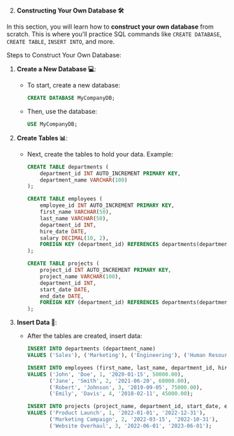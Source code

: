 2. **Constructing Your Own Database 🛠️**

In this section, you will learn how to **construct your own database** from scratch. This is where you'll practice SQL commands like `CREATE DATABASE`, `CREATE TABLE`, `INSERT INTO`, and more.

Steps to Construct Your Own Database:
1. **Create a New Database 💻**:
   - To start, create a new database:
     ```sql
     CREATE DATABASE MyCompanyDB;
     ```
   - Then, use the database:
     ```sql
     USE MyCompanyDB;
     ```

2. **Create Tables 📊**:
   - Next, create the tables to hold your data. Example:
     ```sql
     CREATE TABLE departments (
         department_id INT AUTO_INCREMENT PRIMARY KEY,
         department_name VARCHAR(100)
     );

     CREATE TABLE employees (
         employee_id INT AUTO_INCREMENT PRIMARY KEY,
         first_name VARCHAR(50),
         last_name VARCHAR(50),
         department_id INT,
         hire_date DATE,
         salary DECIMAL(10, 2),
         FOREIGN KEY (department_id) REFERENCES departments(department_id)
     );

     CREATE TABLE projects (
         project_id INT AUTO_INCREMENT PRIMARY KEY,
         project_name VARCHAR(100),
         department_id INT,
         start_date DATE,
         end_date DATE,
         FOREIGN KEY (department_id) REFERENCES departments(department_id)
     );
     ```

3. **Insert Data 📅**:
   - After the tables are created, insert data:
     ```sql
     INSERT INTO departments (department_name)
     VALUES ('Sales'), ('Marketing'), ('Engineering'), ('Human Resources');

     INSERT INTO employees (first_name, last_name, department_id, hire_date, salary)
     VALUES ('John', 'Doe', 1, '2020-01-15', 50000.00),
            ('Jane', 'Smith', 2, '2021-06-20', 60000.00),
            ('Robert', 'Johnson', 3, '2019-09-05', 75000.00),
            ('Emily', 'Davis', 4, '2018-02-11', 45000.00);

     INSERT INTO projects (project_name, department_id, start_date, end_date)
     VALUES ('Product Launch', 1, '2022-01-01', '2022-12-31'),
            ('Marketing Campaign', 2, '2022-03-15', '2022-10-31'),
            ('Website Overhaul', 3, '2022-06-01', '2023-06-01');
     ```

